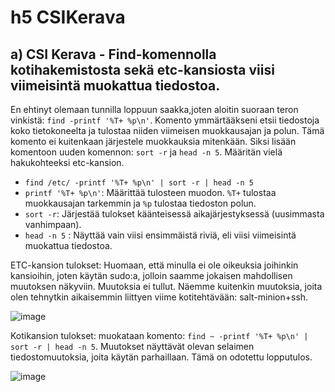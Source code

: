 # h5 CSIKerava
## a) CSI Kerava - Find-komennolla kotihakemistosta sekä etc-kansiosta viisi viimeisintä muokattua tiedostoa.
En ehtinyt olemaan tunnilla loppuun saakka,joten aloitin suoraan teron vinkistä: `find -printf '%T+ %p\n'`. Komento ymmärtääkseni etsii tiedostoja koko tietokoneelta ja tulostaa niiden viimeisen muokkausajan ja polun. Tämä komento ei kuitenkaan järjestele muokkauksia mitenkään. Siksi lisään komentoon uuden komennon: `sort -r` ja `head -n 5`. Määritän vielä hakukohteeksi etc-kansion.


- `find /etc/ -printf '%T+ %p\n' | sort -r | head -n 5`
- `printf '%T+ %p\n'`: Määrittää tulosteen muodon. `%T+` tulostaa muokkausajan tarkemmin ja `%p` tulostaa tiedoston polun.
- `sort -r`: Järjestää tulokset käänteisessä aikajärjestyksessä (uusimmasta vanhimpaan).
- `head -n 5` : Näyttää vain viisi ensimmäistä riviä, eli viisi viimeisintä muokattua tiedostoa.

ETC-kansion tulokset: Huomaan, että minulla ei ole oikeuksia joihinkin kansioihin, joten käytän sudo:a, jolloin saamme jokaisen mahdollisen muutoksen näkyviin. Muutoksia ei tullut. Näemme kuitenkin muutoksia, joita olen tehnytkin aikaisemmin liittyen viime kotitehtävään: salt-minion+ssh.

![image](https://github.com/WindoCode/PalvelintenHallinta/assets/110290723/ac8199f4-9b42-4d4f-95fc-115c194784fd)

Kotikansion tulokset: muokataan komento: `find ~ -printf '%T+ %p\n' | sort -r | head -n 5`. Muutokset näyttävät olevan selaimen tiedostomuutoksia, joita käytän parhaillaan. Tämä on odotettu lopputulos.

![image](https://github.com/WindoCode/PalvelintenHallinta/assets/110290723/b9270957-0081-4df6-b6b0-5feb65ddc72f)

